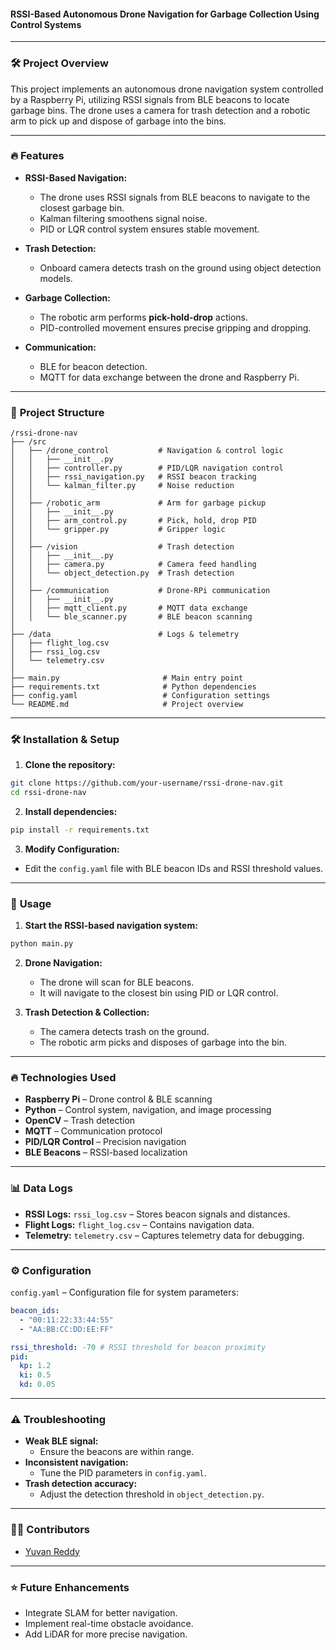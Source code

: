 #### **RSSI-Based Autonomous Drone Navigation for Garbage Collection Using Control Systems**

---

### 🛠️ **Project Overview**

This project implements an autonomous drone navigation system controlled by a Raspberry Pi, utilizing RSSI signals from BLE beacons to locate garbage bins. The drone uses a camera for trash detection and a robotic arm to pick up and dispose of garbage into the bins.

---

### 🔥 **Features**

- **RSSI-Based Navigation:**

  - The drone uses RSSI signals from BLE beacons to navigate to the closest garbage bin.
  - Kalman filtering smoothens signal noise.
  - PID or LQR control system ensures stable movement.

- **Trash Detection:**

  - Onboard camera detects trash on the ground using object detection models.

- **Garbage Collection:**

  - The robotic arm performs **pick-hold-drop** actions.
  - PID-controlled movement ensures precise gripping and dropping.

- **Communication:**
  - BLE for beacon detection.
  - MQTT for data exchange between the drone and Raspberry Pi.

---

### 📁 **Project Structure**

```
/rssi-drone-nav
├── /src
│   ├── /drone_control           # Navigation & control logic
│   │   ├── __init__.py
│   │   ├── controller.py        # PID/LQR navigation control
│   │   ├── rssi_navigation.py   # RSSI beacon tracking
│   │   └── kalman_filter.py     # Noise reduction
│   │
│   ├── /robotic_arm             # Arm for garbage pickup
│   │   ├── __init__.py
│   │   ├── arm_control.py       # Pick, hold, drop PID
│   │   └── gripper.py           # Gripper logic
│   │
│   ├── /vision                  # Trash detection
│   │   ├── __init__.py
│   │   ├── camera.py            # Camera feed handling
│   │   └── object_detection.py  # Trash detection
│   │
│   ├── /communication           # Drone-RPi communication
│   │   ├── __init__.py
│   │   ├── mqtt_client.py       # MQTT data exchange
│   │   └── ble_scanner.py       # BLE beacon scanning
│
├── /data                        # Logs & telemetry
│   ├── flight_log.csv
│   ├── rssi_log.csv
│   └── telemetry.csv
│
├── main.py                       # Main entry point
├── requirements.txt              # Python dependencies
├── config.yaml                   # Configuration settings
└── README.md                     # Project overview
```

---

### 🛠️ **Installation & Setup**

1. **Clone the repository:**

```bash
git clone https://github.com/your-username/rssi-drone-nav.git
cd rssi-drone-nav
```

2. **Install dependencies:**

```bash
pip install -r requirements.txt
```

3. **Modify Configuration:**

- Edit the `config.yaml` file with BLE beacon IDs and RSSI threshold values.

---

### 🚀 **Usage**

1. **Start the RSSI-based navigation system:**

```bash
python main.py
```

2. **Drone Navigation:**

   - The drone will scan for BLE beacons.
   - It will navigate to the closest bin using PID or LQR control.

3. **Trash Detection & Collection:**
   - The camera detects trash on the ground.
   - The robotic arm picks and disposes of garbage into the bin.

---

### 🔥 **Technologies Used**

- **Raspberry Pi** – Drone control & BLE scanning
- **Python** – Control system, navigation, and image processing
- **OpenCV** – Trash detection
- **MQTT** – Communication protocol
- **PID/LQR Control** – Precision navigation
- **BLE Beacons** – RSSI-based localization

---

### 📊 **Data Logs**

- **RSSI Logs:** `rssi_log.csv` – Stores beacon signals and distances.
- **Flight Logs:** `flight_log.csv` – Contains navigation data.
- **Telemetry:** `telemetry.csv` – Captures telemetry data for debugging.

---

### ⚙️ **Configuration**

`config.yaml` – Configuration file for system parameters:

```yaml
beacon_ids:
  - "00:11:22:33:44:55"
  - "AA:BB:CC:DD:EE:FF"

rssi_threshold: -70 # RSSI threshold for beacon proximity
pid:
  kp: 1.2
  ki: 0.5
  kd: 0.05
```

---

### ⚠️ **Troubleshooting**

- **Weak BLE signal:**
  - Ensure the beacons are within range.
- **Inconsistent navigation:**
  - Tune the PID parameters in `config.yaml`.
- **Trash detection accuracy:**
  - Adjust the detection threshold in `object_detection.py`.

---

### 👨‍💻 **Contributors**

- [Yuvan Reddy](https://github.com/yuvan5033)

---

### ⭐ **Future Enhancements**

- Integrate SLAM for better navigation.
- Implement real-time obstacle avoidance.
- Add LiDAR for more precise navigation.
